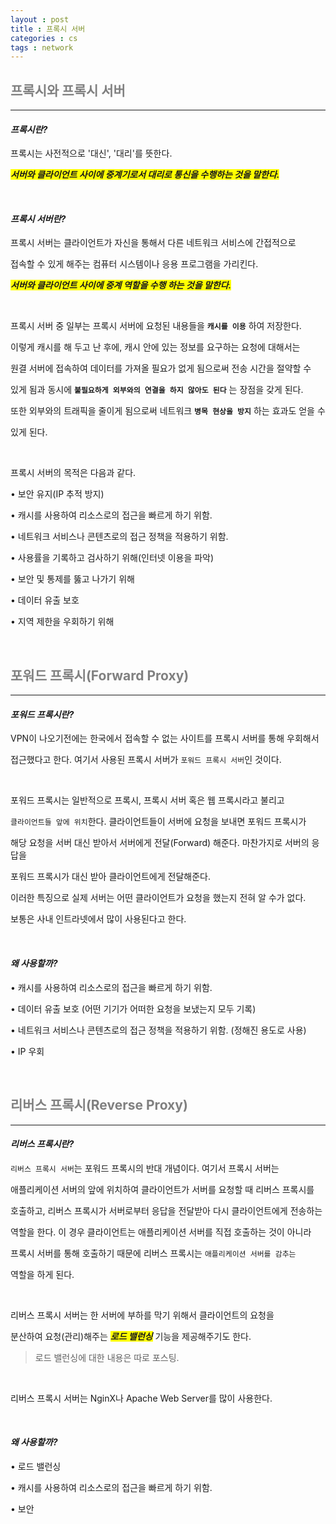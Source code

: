 ```yaml
---
layout : post
title : 프록시 서버
categories : cs
tags : network
---
```


## <span style="color:gray">프록시와 프록시 서버</span>

---

#### ***프록시란?***

프록시는 사전적으로 '대신', '대리'를 뜻한다. 

***<span style="background-color:yellow">서버와 클라이언트 사이에 중계기로서 대리로 통신을 수행하는 것을 말한다.</span>***

<br>

#### ***프록시 서버란?***

프록시 서버는 클라이언트가 자신을 통해서 다른 네트워크 서비스에 간접적으로

접속할 수 있게 해주는 컴퓨터 시스템이나 응용 프로그램을 가리킨다.

***<span style="background-color:yellow">서버와 클라이언트 사이에 중계 역할을 수행 하는 것을 말한다.</span>***

<br>

프록시 서버 중 일부는 프록시 서버에 요청된 내용들을 **`캐시를 이용`** 하여 저장한다. 

이렇게 캐시를 해 두고 난 후에, 캐시 안에 있는 정보를 요구하는 요청에 대해서는 

원결 서버에 접속하여 데이터를 가져올 필요가 없게 됨으로써 전송 시간을 절약할 수 

있게 됨과 동시에 **`불필요하게 외부와의 연결을 하지 않아도 된다`** 는 장점을 갖게 된다.

또한 외부와의 트래픽을 줄이게 됨으로써 네트워크 **`병목 현상을 방지`** 하는 효과도 얻을 수

있게 된다.

<br>

프록시 서버의 목적은 다음과 같다.

• 보안 유지(IP 추적 방지)

• 캐시를 사용하여 리소스로의 접근을 빠르게 하기 위함.

• 네트워크 서비스나 콘텐츠로의 접근 정책을 적용하기 위함.

• 사용률을 기록하고 검사하기 위해(인터넷 이용을 파악)

• 보안 및 통제를 뚫고 나가기 위해

• 데이터 유출 보호

• 지역 제한을 우회하기 위해

<br>

## <span style="color:gray">포워드 프록시(Forward Proxy)</span>

---

#### ***포워드 프록시란?***

VPN이 나오기전에는 한국에서 접속할 수 없는 사이트를 프록시 서버를 통해 우회해서 

접근했다고 한다. 여기서 사용된 프록시 서버가 `포워드 프록시 서버`인 것이다.

<br>

포워드 프록시는 일반적으로 프록시, 프록시 서버 혹은 웹 프록시라고 불리고 

`클라이언트들 앞에 위치`한다. 클라이언트들이 서버에 요청을 보내면 포워드 프록시가

해당 요청을 서버 대신 받아서 서버에게 전달(Forward) 해준다. 마찬가지로 서버의 응답을 

포워드 프록시가 대신 받아 클라이언트에게 전달해준다. 

이러한 특징으로 실제 서버는 어떤 클라이언트가 요청을 했는지 전혀 알 수가 없다. 

보통은 사내 인트라넷에서 많이 사용된다고 한다.

<br>

#### ***왜 사용할까?***

• 캐시를 사용하여 리소스로의 접근을 빠르게 하기 위함.

• 데이터 유출 보호 (어떤 기기가 어떠한 요청을 보냈는지 모두 기록)

• 네트워크 서비스나 콘텐츠로의 접근 정책을 적용하기 위함. (정해진 용도로 사용)

• IP 우회

<br>

## <span style="color:gray">리버스 프록시(Reverse Proxy)</span>

---

#### ***리버스 프록시란?***

`리버스 프록시 서버`는 포워드 프록시의 반대 개념이다. 여기서 프록시 서버는 

애플리케이션 서버의 앞에 위치하여 클라이언트가 서버를 요청할 때 리버스 프록시를

호출하고, 리버스 프록시가 서버로부터 응답을 전달받아 다시 클라이언트에게 전송하는

역할을 한다. 이 경우 클라이언트는 애플리케이션 서버를 직접 호출하는 것이 아니라

프록시 서버를 통해 호출하기 때문에 리버스 프록시는 `애플리케이션 서버를 감추는`

역할을 하게 된다.

<br>

리버스 프록시 서버는 한 서버에 부하를 막기 위해서 클라이언트의 요청을

분산하여 요청(관리)해주는 ***<span style="background-color:yellow">로드 밸런싱</span>*** 기능을 제공해주기도 한다.

> 로드 밸런싱에 대한 내용은 따로 포스팅.

<br>

리버스 프록시 서버는 NginX나 Apache Web Server를 많이 사용한다.

<br>

#### ***왜 사용할까?***

• 로드 밸런싱

• 캐시를 사용하여 리소스로의 접근을 빠르게 하기 위함.

• 보안
